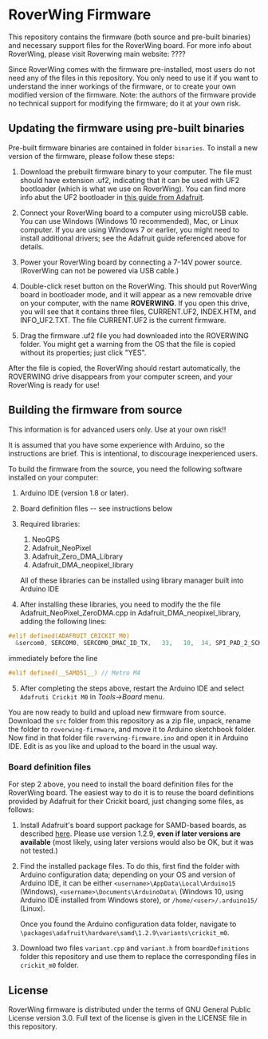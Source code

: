 # RoverWing Firmware

This repository contains the firmware (both source and pre-built binaries) and necessary support files for the RoverWing board. 
For more info about RoverWing, please visit Roverwing main website: ????

Since RoverWing comes with the firmware pre-installed, most users do not need any of the files in this repository. 
You only need to use it if you want to understand the inner workings of the firmware, or to create your own modified 
version of the firmware. Note: the authors of the firmware provide no technical support for modifying the firmware; 
do it at your own risk. 


## Updating the firmware using pre-built binaries

Pre-built firmware binaries are contained in folder `binaries`. To install a new version of the firmware, please follow these steps:
1. Download the prebuilt firmware binary to your computer. The file must should have extension .uf2, indicating that it can be used with UF2 bootloader (which is what we use on RoverWing). You can find more info abut the UF2 bootloader in [this guide from Adafruit](https://learn.adafruit.com/adafruit-feather-m0-express-designed-for-circuit-python-circuitpython/uf2-bootloader-details). 
2. Connect your RoverWing board to a computer using microUSB cable. You can use Windows (Windows 10 recommended), Mac, or Linux computer. If you are using WIndows 7 or earlier, you might need to install additional drivers; see the Adafruit guide referenced above for details. 
3. Power your RoverWing board by connecting a 7-14V power source. (RoverWing can not be powered via USB cable.)
4. Double-click reset button on the RoverWing. This should put  RoverWing board in bootloader mode, and it will appear as a new removable drive on your computer, with the name **ROVERWING**. If you open this drive, you will see that it contains three files, CURRENT.UF2, INDEX.HTM, and INFO_UF2.TXT. The file CURRENT.UF2 is the current firmware. 

5. Drag the firmware .uf2 file you had downloaded into the ROVERWING folder. You might get a warning from the OS that the file is copied without its properties; just click "YES".

After the file is copied, the RoverWing should restart automatically, the ROVERWING drive disappears from your computer screen, and your RoverWing is ready for use!


## Building the firmware from source
This information is for advanced users only. Use at your own risk!!

It is assumed that you have some experience with Arduino, so the instructions are brief. This is intentional, to discourage inexperienced users. 

To build the firmware from the source, you need the following software installed on your computer:
1.  Arduino IDE (version 1.8 or later). 

2. Board definition files -- see instructions below

3. Required libraries: 

   1. NeoGPS
   2. Adafruit_NeoPixel
   3. Adafruit_Zero_DMA_Library
   4. Adafruit_DMA_neopixel_library
   
   All of these libraries can be installed using library manager built into Arduino IDE
   
4. After installing these libraries, you need to modify the the file Adafruit_NeoPixel_ZeroDMA.cpp in Adafruit_DMA_neopixel_library, adding the following lines: 
```C
#elif defined(ADAFRUIT_CRICKIT_M0)
  &sercom0, SERCOM0, SERCOM0_DMAC_ID_TX,   33,   10,  34, SPI_PAD_2_SCK_3, SERCOM_RX_PAD_1, PIO_SERCOM,
```
immediately before the line
```C
#elif defined(__SAMD51__) // Metro M4
```

5. After completing the steps above,  restart the Arduino IDE and select `Adafruti Crickit M0` in *Tools->Board* menu. 

You are now ready to build and upload new firmware from source. Download the `src` folder from this repository as a zip file, unpack, rename the folder to `roverwing-firmware`, and move it to Arduino sketchbook folder. Now find in that folder file  `roverwing-firmware.ino` and open it in Arduino IDE. Edit is as you like and upload to the board in the usual way. 

### Board definition files
For step 2 above, you need to install the board definition files for the RoverWing board.  The easiest way to do it is to reuse the board definitions provided by Adafruit for their Crickit board, just changing some files, as follows:

1. Install Adafruit's board support package for SAMD-based boards, as described [here](https://learn.adafruit.com/adafruit-feather-m0-basic-proto/setup). Please use version 1.2.9, **even if later versions are available** (most likely, using later versions would also be OK, but it was not tested.)

2. Find the installed package files.  To do this, first find the folder with Arduino configuration data;  depending on your OS and version of Arduino IDE, it can be either `<username>\AppData\Local\Arduino15` (Windows), `<username>\Documents\ArduinoData\` (Windows 10, using Arduino IDE installed from Windows store), or `/home/<user>/.arduino15/` (Linux). 

    Once you found the Arduino configuration data folder, navigate to `\packages\adafruit\hardware\samd\1.2.9\variants\crickit_m0`.

3. Download two files `variant.cpp` and `variant.h` from `boardDefinitions` folder this repository and use them to replace the corresponding files in `crickit_m0` folder. 


## License
RoverWing firmware is distributed under the terms of GNU General Public License version 3.0. Full text of the license is given in the LICENSE file in this repository.


